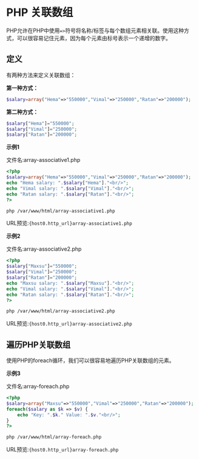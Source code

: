 # PHP 关联数组

PHP允许在PHP中使用`=>`符号将名称/标签与每个数组元素相关联。使用这种方式，可以很容易记住元素，因为每个元素由标号表示一个递增的数字。

## 定义

有两种方法来定义关联数组：

**第一种方式：**

```php
$salary=array("Hema"=>"550000","Vimal"=>"250000","Ratan"=>"200000");
```

**第二种方式：**

```php
$salary["Hema"]="550000";  
$salary["Vimal"]="250000";  
$salary["Ratan"]="200000";
```

**示例1**

文件名:array-associative1.php

```php
<?php    
$salary=array("Hema"=>"550000","Vimal"=>"250000","Ratan"=>"200000");  
echo "Hema salary: ".$salary["Hema"]."<br/>";  
echo "Vimal salary: ".$salary["Vimal"]."<br/>";  
echo "Ratan salary: ".$salary["Ratan"]."<br/>";  
?>
```

```bash
php /var/www/html/array-associative1.php
```

URL预览:`{host0.http_url}array-associative1.php`

**示例2**

文件名:array-associative2.php

```php
<?php    
$salary["Maxsu"]="550000";  
$salary["Vimal"]="250000";  
$salary["Ratan"]="200000";   
echo "Maxsu salary: ".$salary["Maxsu"]."<br/>";  
echo "Vimal salary: ".$salary["Vimal"]."<br/>";  
echo "Ratan salary: ".$salary["Ratan"]."<br/>";  
?>
```

```bash
php /var/www/html/array-associative2.php
```

URL预览:`{host0.http_url}array-associative2.php`

## 遍历PHP关联数组

使用PHP的foreach循环，我们可以很容易地遍历PHP关联数组的元素。

**示例3**

文件名:array-foreach.php

```php
<?php    
$salary=array("Maxsu"=>"550000","Vimal"=>"250000","Ratan"=>"200000");  
foreach($salary as $k => $v) {  
    echo "Key: ".$k." Value: ".$v."<br/>";  
}  
?>
```

```bash
php /var/www/html/array-foreach.php
```

URL预览:`{host0.http_url}array-foreach.php`